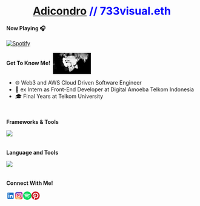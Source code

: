 <h1 align="center" style="color: blue;"><a href="https://www.linkedin.com/in/adicondro/" target="_blank">Adicondro</a> // 733visual.eth</h1>


**Now Playing 🎧**
<br />
<br />
[![Spotify](https://spotify-now-playing-five-orcin.vercel.app/api/spotify)](https://open.spotify.com/user/adicondro_yusuf?si=5fe635aec8204552)
<br />
<br />
**Get To Know Me!︎︎ ︎︎︎**
<img display="block" alt="Yoriichi" width="100px" align="center" src="https://github.com/Adicondro/Adicondro/blob/db891d40052f01de8ab32e91ba6faa0466e7aa1d/gif/anime.gif" />

- 🌐 Web3 and AWS Cloud Driven Software Engineer
- 💼 ex Intern as Front-End Developer at Digital Amoeba Telkom Indonesia
- 🎓 Final Years at Telkom University



<br />


**Frameworks & Tools**
<br/>
<div align="left">
    <img src="https://skillicons.dev/icons?i=remix,nextjs,react,redux,express,nestjs,spring,aws,docker,kafka" />
</div>

<br />

**Language and Tools**
<br/>
<div align="left">
    <img src="https://skillicons.dev/icons?i=typescript,javascript,solidity,nodejs,go,rust,python,java,blender,aftereffects" /><br>
</div>

<br />



**Connect With Me!︎︎**

<a href="https://linkedin.com/in/adicondro" target="_blank"><img align="left" alt="Adicondro | LinkedIn" width="22px" src="https://raw.githubusercontent.com/Adicondro/Adicondro/main/simple-icons/linkedin.svg" />
<a href="https://instagram.com/adicndro" target="_blank"><img align="left" alt="Adicondro | Instagram" width="22px" src="https://raw.githubusercontent.com/Adicondro/Adicondro/main/simple-icons/instagram.svg" />
<a href="https://open.spotify.com/user/adicondro_yusuf" target="_blank"><img align="left" alt="Adicondro | Spotify" width="22px" src="https://raw.githubusercontent.com/Adicondro/Adicondro/main/simple-icons/spotify.svg" />
<a href="https://pinterest.com/champagnepapoi" target="_blank"><img align="left" alt="Adicondro | Pinterest" width="22px" src="https://raw.githubusercontent.com/Adicondro/Adicondro/main/simple-icons/pinterest.svg" />

<br />
<br />
<br />

